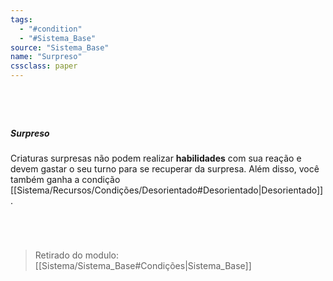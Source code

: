 ```yaml
---
tags:
  - "#condition"
  - "#Sistema_Base"
source: "Sistema_Base"
name: "Surpreso"
cssclass: paper
---
```

#
<br/>

##### Surpreso
 Criaturas surpresas não podem realizar **habilidades** com sua reação e devem gastar o seu turno para se recuperar da surpresa. Além disso, você também ganha a condição [[Sistema/Recursos/Condições/Desorientado#Desorientado|Desorientado]]. 

<br/>

#


> Retirado do modulo: [[Sistema/Sistema_Base#Condições|Sistema_Base]]


